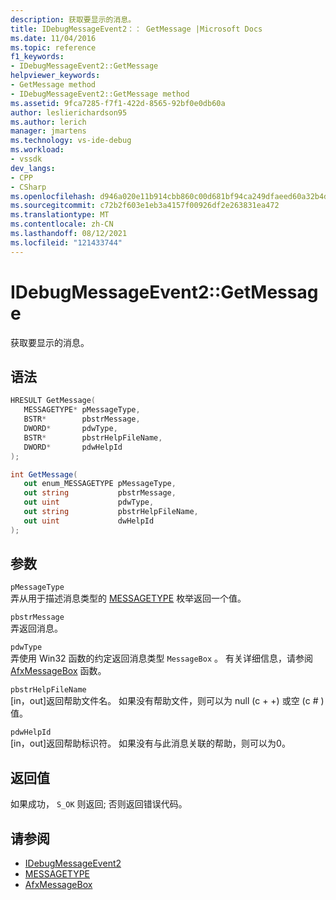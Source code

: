```yaml
---
description: 获取要显示的消息。
title: IDebugMessageEvent2：： GetMessage |Microsoft Docs
ms.date: 11/04/2016
ms.topic: reference
f1_keywords:
- IDebugMessageEvent2::GetMessage
helpviewer_keywords:
- GetMessage method
- IDebugMessageEvent2::GetMessage method
ms.assetid: 9fca7285-f7f1-422d-8565-92bf0e0db60a
author: leslierichardson95
ms.author: lerich
manager: jmartens
ms.technology: vs-ide-debug
ms.workload:
- vssdk
dev_langs:
- CPP
- CSharp
ms.openlocfilehash: d946a020e11b914cbb860c00d681bf94ca249dfaeed60a32b4d407c11f85a4d3
ms.sourcegitcommit: c72b2f603e1eb3a4157f00926df2e263831ea472
ms.translationtype: MT
ms.contentlocale: zh-CN
ms.lasthandoff: 08/12/2021
ms.locfileid: "121433744"
---
```

# <a name="idebugmessageevent2getmessage"></a>IDebugMessageEvent2::GetMessage
获取要显示的消息。

## <a name="syntax"></a>语法

```cpp
HRESULT GetMessage( 
   MESSAGETYPE* pMessageType,
   BSTR*        pbstrMessage,
   DWORD*       pdwType,
   BSTR*        pbstrHelpFileName,
   DWORD*       pdwHelpId
);
```

```csharp
int GetMessage( 
   out enum_MESSAGETYPE pMessageType,
   out string           pbstrMessage,
   out uint             pdwType,
   out string           pbstrHelpFileName,
   out uint             dwHelpId
);
```

## <a name="parameters"></a>参数
`pMessageType`\
弄从用于描述消息类型的 [MESSAGETYPE](../../../extensibility/debugger/reference/messagetype.md) 枚举返回一个值。

`pbstrMessage`\
弄返回消息。

`pdwType`\
弄使用 Win32 函数的约定返回消息类型 `MessageBox` 。 有关详细信息，请参阅 [AfxMessageBox](/cpp/mfc/reference/cstring-formatting-and-message-box-display#afxmessagebox) 函数。

`pbstrHelpFileName`\
[in，out]返回帮助文件名。 如果没有帮助文件，则可以为 null (c + +) 或空 (c # ) 值。

`pdwHelpId`\
[in，out]返回帮助标识符。 如果没有与此消息关联的帮助，则可以为0。

## <a name="return-value"></a>返回值
 如果成功， `S_OK` 则返回; 否则返回错误代码。

## <a name="see-also"></a>请参阅
- [IDebugMessageEvent2](../../../extensibility/debugger/reference/idebugmessageevent2.md)
- [MESSAGETYPE](../../../extensibility/debugger/reference/messagetype.md)
- [AfxMessageBox](/cpp/mfc/reference/cstring-formatting-and-message-box-display#afxmessagebox)
